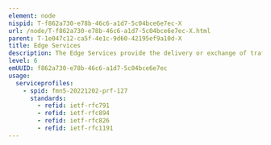 ```yaml
---
element: node
nispid: T-f862a730-e78b-46c6-a1d7-5c04bce6e7ec-X
url: /node/T-f862a730-e78b-46c6-a1d7-5c04bce6e7ec-X.html
parent: T-1e047c12-ca5f-4e1c-9d60-42195ef9a10d-X
title: Edge Services
description: The Edge Services provide the delivery or exchange of traffic flows over different Transmission Services. The traffic flows are formatted and delivered by the Communications Access Services at the edges of the network. This "edge" in Edge Transport is the Wide Area Network (WAN) edge (i.e. the provider edge). In Protected Core Networking (PCN) terms, the edge can be considered as the entry point into the protected core. The Edge Transport Services category can be broken down into service classes that closely follow the OSI stack. The main difference between Communication Access Services and Edge Transport Services is that the latter are resource-facing, and are streamlined for the efficient transfer of larger volumes of traffic resulting from the aggregation of multiple Communications Access Services. Edge Transport Services can implement encryption for link security and traffic flow confidentiality protection (LINKSEC).
level: 6
emUUID: f862a730-e78b-46c6-a1d7-5c04bce6e7ec
usage:
  serviceprofiles:
    - spid: fmn5-20221202-prf-127
      standards:
        - refid: ietf-rfc791
        - refid: ietf-rfc894
        - refid: ietf-rfc826
        - refid: ietf-rfc1191
---
```

